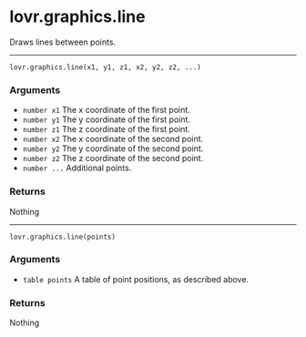 <!--
category: reference
-->

lovr.graphics.line
===

Draws lines between points.

---

    lovr.graphics.line(x1, y1, z1, x2, y2, z2, ...)

### Arguments

- `number x1` The x coordinate of the first point.
- `number y1` The y coordinate of the first point.
- `number z1` The z coordinate of the first point.
- `number x2` The x coordinate of the second point.
- `number y2` The y coordinate of the second point.
- `number z2` The z coordinate of the second point.
- `number ...` Additional points.

### Returns

Nothing

---

    lovr.graphics.line(points)

### Arguments

- `table points` A table of point positions, as described above.

### Returns

Nothing
